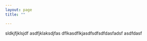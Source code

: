 ```yaml
---
layout: page
title: ""

---
```


sldkjfjklsjdf
asdfjklaksdjfas
dflkasdflkjasdfsdfsdfdasfadsf
asdfdasf
